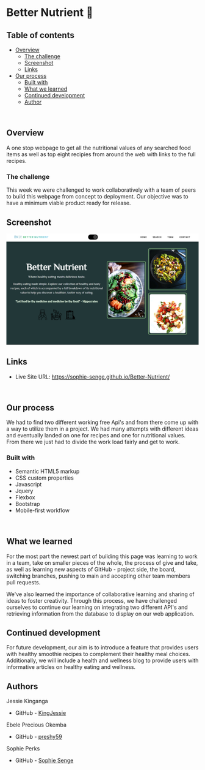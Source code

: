 # Better Nutrient  🥗

## Table of contents

- [Overview](#overview)
  - [The challenge](#the-challenge)
  - [Screenshot](#screenshot)
  - [Links](#links)
- [Our process](#my-process)
  - [Built with](#built-with)
  - [What we learned](#what-i-learned)
  - [Continued development](#continued-development)
  - [Author](#author)

<br>

## Overview

A one stop webpage to get all the nutritional values of any searched food items as well as top eight recipies from around the web with links to the full recipes.



### The challenge

This week we were challenged to work collaboratively with a team of peers to build this webpage from concept to deployment. Our objective was to have a minimum viable product ready for release.
<br>

## Screenshot
![Screenshot of the website](/assets/images/BN-screenshot.png)



## Links

- Live Site URL: https://sophie-senge.github.io/Better-Nutrient/
<br>


## Our process
We had to find two different working free Api's and from there come up with a way to utilize them in a project. We had many attempts with different ideas and eventually landed on one for recipes and one for nutritional values. From there we just had to divide the work load fairly and get to work.

### Built with

- Semantic HTML5 markup
- CSS custom properties
- Javascript
- Jquery
- Flexbox
- Bootstrap
- Mobile-first workflow


<br>

## What we learned
For the most part the newest part of building this page was learning to work in a team, take on smaller pieces of the whole, the process of give and take, as well as learning new aspects of GitHub - project side, the board, switching branches, pushing to main and accepting other team members pull requests.
<br>


We've also learned the importance of collaborative learning and sharing of ideas to foster creativity. Through this process, we have challenged ourselves to continue our learning on integrating two different API's and retrieving information from the database to display on our web application.
<br>



## Continued development

For future development, our aim is to introduce a feature that provides users with healthy smoothie recipes to complement their healthy meal choices.
Additionally, we will include a health and wellness blog to provide users with informative articles on healthy eating and wellness.
<br>


## Authors
Jessie Kinganga
- GitHub - [KingJessie](https://github.com/KingJessie)

Ebele Precious Okemba
- GitHub - [preshy59](https://github.com/preshy59)

Sophie Perks
- GitHub - [Sophie Senge](https://github.com/Sophie-Senge)

